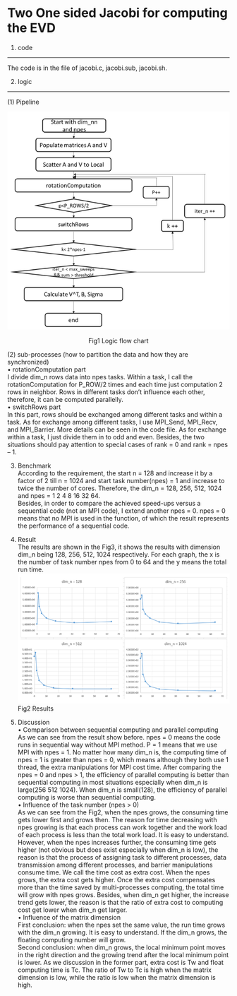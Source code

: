 Two One sided Jacobi for computing the EVD
==========================================

1. code
-----------
The code is in the file of jacobi.c, jacobi.sub, jacobi.sh.

2. logic
-----------
(1) Pipeline

![flow](https://github.com/ZhixinLai/Parallel-Computing/blob/master/One%20sided%20Jacobi%20for%20computing%20the%20EVD%20with%20MPI/flow.png)  
<center>Fig1 Logic flow chart</center>  

(2) sub-processes (how to partition the data and how they are synchronized)  
•	rotationComputation part  
I divide dim_n rows data into npes tasks. Within a task, I call the rotationComputation for P_ROW/2 times and each time just computation 2 rows in neighbor. Rows in different tasks don’t influence each other, therefore, it can be computed parallelly.  
•	switchRows part  
In this part, rows should be exchanged among different tasks and within a task. As for exchange among different tasks, I use MPI_Send, MPI_Recv, and MPI_Barrier. More details can be seen in the code file. As for exchange within a task, I just divide them in to odd and even. Besides, the two situations should pay attention to special cases of rank = 0 and rank = npes – 1.  

3. Benchmark  
According to the requirement, the start n = 128 and increase it by a factor of 2 till n = 1024 and start task number(npes) = 1 and increase to twice the number of cores. Therefore, the dim_n = 128, 256, 512, 1024 and npes = 1 2 4 8 16 32 64.  
Besides, in order to compare the achieved speed-ups versus a sequential code (not an MPI code), I extend another npes = 0. npes = 0 means that no MPI is used in the function, of which the result represents the performance of a sequential code.  

4. Result  
The results are shown in the Fig3, it shows the results with dimension dim_n being 128, 256, 512, 1024 respectively. For each graph, the x is the number of task number npes from 0 to 64 and the y means the total run time.  
![flow](https://github.com/ZhixinLai/Parallel-Computing/blob/master/One%20sided%20Jacobi%20for%20computing%20the%20EVD%20with%20MPI/result.png)  
Fig2 Results  


5. Discussion  
•	Comparison between sequential computing and parallel computing  
As we can see from the result show before. npes = 0 means the code runs in sequential way without MPI method. P = 1 means that we use MPI with npes = 1. No matter how many dim_n is, the computing time of npes = 1 is greater than npes = 0, which means although they both use 1 thread, the extra manipulations for MPI cost time. After comparing the npes = 0 and npes > 1, the efficiency of parallel computing is better than sequential computing in most situations especially when dim_n is large(256 512 1024). When dim_n is small(128), the efficiency of parallel computing is worse than sequential computing.  
•	Influence of the task number (npes > 0)  
As we can see from the Fig2, when the npes grows, the consuming time gets lower first and grows then. The reason for time decreasing with npes growing is that each process can work together and the work load of each process is less than the total work load. It is easy to understand. However, when the npes increases further, the consuming time gets higher (not obvious but does exist especially when dim_n is low), the reason is that the process of assigning task to different processes, data transmission among different processes, and barrier manipulations consume time. We call the time cost as extra cost. When the npes grows, the extra cost gets higher. Once the extra cost compensates more than the time saved by multi-processes computing, the total time will grow with npes grows. Besides, when dim_n get higher, the increase trend gets lower, the reason is that the ratio of extra cost to computing cost get lower when dim_n get larger.   
•	Influence of the matrix dimension  
First conclusion: when the npes set the same value, the run time grows with the dim_n growing. It is easy to understand. If the dim_n grows, the floating computing number will grow.  
Second conclusion: when dim_n grows, the local minimum point moves in the right direction and the growing trend after the local minimum point is lower. As we discussion in the former part, extra cost is Tw and float computing time is Tc.  The ratio of Tw to Tc is high when the matrix dimension is low, while the ratio is low when the matrix dimension is high.   

